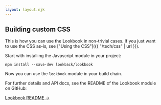 ```yaml
---
layout: layout.njk
---
```


<section>

# Building custom CSS

This is how you can use the Lookbook in non-trivial cases. If you just want to use the CSS as-is, see ["Using the CSS"]({{ "/tech/css" | url }}).

Start with installing the Javascript module in your project:

```
npm install --save-dev lookback/lookbook
```

Now you can use the `lookbook` module in your build chain.

For further details and API docs, see the README of the Lookbook module on GitHub:

<a href="https://github.com/lookback/lookbook#custom-use-with-postcss" class="btn text-f4">Lookbook README →</a>

</section>
